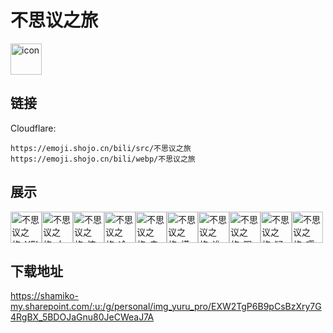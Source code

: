 # 不思议之旅
<img src="https://emoji.shojo.cn/bili/src/不思议之旅/icon.png" width="50" height="50" alt="icon">

## 链接
Cloudflare:
```
https://emoji.shojo.cn/bili/src/不思议之旅
https://emoji.shojo.cn/bili/webp/不思议之旅
```
## 展示
<img src="https://emoji.shojo.cn/bili/src/不思议之旅/不思议之旅-YE!.png" width="50" height="50" alt="不思议之旅-YE!"><img src="https://emoji.shojo.cn/bili/src/不思议之旅/不思议之旅-大笑.png" width="50" height="50" alt="不思议之旅-大笑"><img src="https://emoji.shojo.cn/bili/src/不思议之旅/不思议之旅-惊吓兔.png" width="50" height="50" alt="不思议之旅-惊吓兔"><img src="https://emoji.shojo.cn/bili/src/不思议之旅/不思议之旅-冷漠.png" width="50" height="50" alt="不思议之旅-冷漠"><img src="https://emoji.shojo.cn/bili/src/不思议之旅/不思议之旅-卖萌.png" width="50" height="50" alt="不思议之旅-卖萌"><img src="https://emoji.shojo.cn/bili/src/不思议之旅/不思议之旅-摸鱼猫.png" width="50" height="50" alt="不思议之旅-摸鱼猫"><img src="https://emoji.shojo.cn/bili/src/不思议之旅/不思议之旅-谁也不爱.png" width="50" height="50" alt="不思议之旅-谁也不爱"><img src="https://emoji.shojo.cn/bili/src/不思议之旅/不思议之旅-踢石子.png" width="50" height="50" alt="不思议之旅-踢石子"><img src="https://emoji.shojo.cn/bili/src/不思议之旅/不思议之旅-疑问.png" width="50" height="50" alt="不思议之旅-疑问"><img src="https://emoji.shojo.cn/bili/src/不思议之旅/不思议之旅-嘤嘤嘤.png" width="50" height="50" alt="不思议之旅-嘤嘤嘤">

## 下载地址

https://shamiko-my.sharepoint.com/:u:/g/personal/img_yuru_pro/EXW2TgP6B9pCsBzXry7G4RgBX_5BDOJaGnu80JeCWeaJ7A